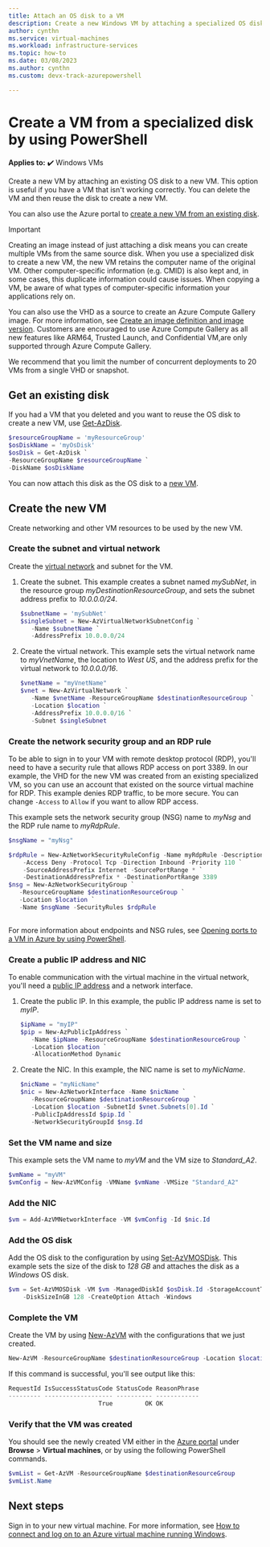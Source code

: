 ```yaml
---
title: Attach an OS disk to a VM 
description: Create a new Windows VM by attaching a specialized OS disk.
author: cynthn
ms.service: virtual-machines
ms.workload: infrastructure-services
ms.topic: how-to
ms.date: 03/08/2023
ms.author: cynthn 
ms.custom: devx-track-azurepowershell

---
```

# Create a VM from a specialized disk by using PowerShell

**Applies to:** :heavy_check_mark: Windows VMs 

Create a new VM by attaching an existing OS disk to a new VM. This option is useful if you have a VM that isn't working correctly. You can delete the VM and then reuse the disk to create a new VM.


You can also use the Azure portal to [create a new VM from an existing disk](create-vm-specialized-portal.md).


> [!IMPORTANT]
> 
> Creating an image instead of just attaching a disk means you can create multiple VMs from the same source disk.
> When you use a specialized disk to create a new VM, the new VM retains the computer name of the original VM. Other computer-specific information (e.g. CMID) is also kept and, in some cases, this duplicate information could cause issues. When copying a VM, be aware of what types of computer-specific information your applications rely on.  
>
> You can also use the VHD as a source to create an Azure Compute Gallery image. For more information, see [Create an image definition and image version](../image-version.md). Customers are encouraged to use Azure Compute Gallery as all new features like ARM64, Trusted Launch, and Confidential VM,are only supported through Azure Compute Gallery.  

We recommend that you limit the number of concurrent deployments to 20 VMs from a single VHD or snapshot.
## Get an existing disk

If you had a VM that you deleted and you want to reuse the OS disk to create a new VM, use [Get-AzDisk](/powershell/module/az.compute/get-azdisk).

```powershell
$resourceGroupName = 'myResourceGroup'
$osDiskName = 'myOsDisk'
$osDisk = Get-AzDisk `
-ResourceGroupName $resourceGroupName `
-DiskName $osDiskName
```
You can now attach this disk as the OS disk to a [new VM](#create-the-new-vm).



## Create the new VM 

Create networking and other VM resources to be used by the new VM.

### Create the subnet and virtual network

Create the [virtual network](../../virtual-network/virtual-networks-overview.md) and subnet for the VM.

1. Create the subnet. This example creates a subnet named *mySubNet*, in the resource group *myDestinationResourceGroup*, and sets the subnet address prefix to *10.0.0.0/24*.
   
    ```powershell
    $subnetName = 'mySubNet'
    $singleSubnet = New-AzVirtualNetworkSubnetConfig `
       -Name $subnetName `
       -AddressPrefix 10.0.0.0/24
    ```
    
2. Create the virtual network. This example sets the virtual network name to *myVnetName*, the location to *West US*, and the address prefix for the virtual network to *10.0.0.0/16*. 
   
    ```powershell
    $vnetName = "myVnetName"
    $vnet = New-AzVirtualNetwork `
       -Name $vnetName -ResourceGroupName $destinationResourceGroup `
       -Location $location `
       -AddressPrefix 10.0.0.0/16 `
       -Subnet $singleSubnet
    ```    
    

### Create the network security group and an RDP rule
To be able to sign in to your VM with remote desktop protocol (RDP), you'll need to have a security rule that allows RDP access on port 3389. In our example, the VHD for the new VM was created from an existing specialized VM, so you can use an account that existed on the source virtual machine for RDP. This example denies RDP traffic, to be more secure. You can change `-Access` to `Allow` if you want to allow RDP access.

This example sets the network security group (NSG) name to *myNsg* and the RDP rule name to *myRdpRule*.

```powershell
$nsgName = "myNsg"

$rdpRule = New-AzNetworkSecurityRuleConfig -Name myRdpRule -Description "Deny RDP" `
    -Access Deny -Protocol Tcp -Direction Inbound -Priority 110 `
    -SourceAddressPrefix Internet -SourcePortRange * `
    -DestinationAddressPrefix * -DestinationPortRange 3389
$nsg = New-AzNetworkSecurityGroup `
   -ResourceGroupName $destinationResourceGroup `
   -Location $location `
   -Name $nsgName -SecurityRules $rdpRule
	
```

For more information about endpoints and NSG rules, see [Opening ports to a VM in Azure by using PowerShell](nsg-quickstart-powershell.md).

### Create a public IP address and NIC
To enable communication with the virtual machine in the virtual network, you'll need a [public IP address](../../virtual-network/ip-services/public-ip-addresses.md) and a network interface.

1. Create the public IP. In this example, the public IP address name is set to *myIP*.
   
    ```powershell
    $ipName = "myIP"
    $pip = New-AzPublicIpAddress `
       -Name $ipName -ResourceGroupName $destinationResourceGroup `
       -Location $location `
       -AllocationMethod Dynamic
    ```       
    
2. Create the NIC. In this example, the NIC name is set to *myNicName*.
   
    ```powershell
    $nicName = "myNicName"
    $nic = New-AzNetworkInterface -Name $nicName `
       -ResourceGroupName $destinationResourceGroup `
       -Location $location -SubnetId $vnet.Subnets[0].Id `
       -PublicIpAddressId $pip.Id `
       -NetworkSecurityGroupId $nsg.Id
    ```
    


### Set the VM name and size

This example sets the VM name to *myVM* and the VM size to *Standard_A2*.

```powershell
$vmName = "myVM"
$vmConfig = New-AzVMConfig -VMName $vmName -VMSize "Standard_A2"
```

### Add the NIC
	
```powershell
$vm = Add-AzVMNetworkInterface -VM $vmConfig -Id $nic.Id
```
	

### Add the OS disk 

Add the OS disk to the configuration by using [Set-AzVMOSDisk](/powershell/module/az.compute/set-azvmosdisk). This example sets the size of the disk to *128 GB* and attaches the disk as a *Windows* OS disk.
 
```powershell
$vm = Set-AzVMOSDisk -VM $vm -ManagedDiskId $osDisk.Id -StorageAccountType Standard_LRS `
    -DiskSizeInGB 128 -CreateOption Attach -Windows
```

### Complete the VM 

Create the VM by using [New-AzVM](/powershell/module/az.compute/new-azvm) with the configurations that we just created.

```powershell
New-AzVM -ResourceGroupName $destinationResourceGroup -Location $location -VM $vm
```

If this command is successful, you'll see output like this:

```powershell
RequestId IsSuccessStatusCode StatusCode ReasonPhrase
--------- ------------------- ---------- ------------
                         True         OK OK   

```

### Verify that the VM was created
You should see the newly created VM either in the [Azure portal](https://portal.azure.com) under **Browse** > **Virtual machines**, or by using the following PowerShell commands.

```powershell
$vmList = Get-AzVM -ResourceGroupName $destinationResourceGroup
$vmList.Name
```

## Next steps
Sign in to your new virtual machine. For more information, see [How to connect and log on to an Azure virtual machine running Windows](connect-logon.md).